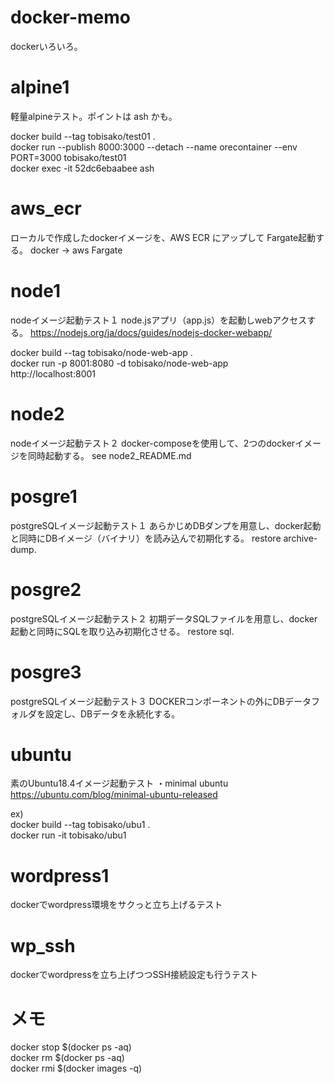 # docker-memo
dockerいろいろ。  

# alpine1
軽量alpineテスト。ポイントは ash かも。

docker build --tag tobisako/test01 .  
docker run --publish 8000:3000 --detach --name orecontainer --env PORT=3000 tobisako/test01  
docker exec -it 52dc6ebaabee ash  


# aws_ecr
ローカルで作成したdockerイメージを、AWS ECR にアップして Fargate起動する。
docker -> aws Fargate


# node1
nodeイメージ起動テスト１
node.jsアプリ（app.js）を起動しwebアクセスする。
https://nodejs.org/ja/docs/guides/nodejs-docker-webapp/

docker build --tag tobisako/node-web-app .  
docker run -p 8001:8080 -d tobisako/node-web-app  
http://localhost:8001


# node2
nodeイメージ起動テスト２
docker-composeを使用して、2つのdockerイメージを同時起動する。
see node2_README.md


# posgre1
postgreSQLイメージ起動テスト１
あらかじめDBダンプを用意し、docker起動と同時にDBイメージ（バイナリ）を読み込んで初期化する。
restore archive-dump.


# posgre2
postgreSQLイメージ起動テスト２
初期データSQLファイルを用意し、docker起動と同時にSQLを取り込み初期化させる。
restore sql.


# posgre3
postgreSQLイメージ起動テスト３
DOCKERコンポーネントの外にDBデータフォルダを設定し、DBデータを永続化する。


# ubuntu
素のUbuntu18.4イメージ起動テスト
・minimal ubuntu  
https://ubuntu.com/blog/minimal-ubuntu-released

ex)  
docker build --tag tobisako/ubu1 .  
docker run -it tobisako/ubu1


# wordpress1
dockerでwordpress環境をサクっと立ち上げるテスト


# wp_ssh
dockerでwordpressを立ち上げつつSSH接続設定も行うテスト


# メモ
docker stop $(docker ps -aq)  
docker rm $(docker ps -aq)  
docker rmi $(docker images -q)  
